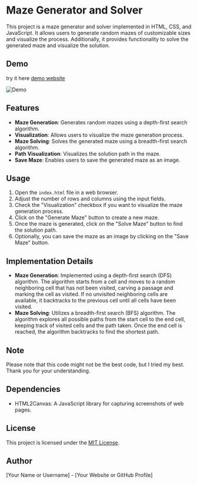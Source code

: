 # Maze Generator and Solver

This project is a maze generator and solver implemented in HTML, CSS, and JavaScript. It allows users to generate random mazes of customizable sizes and visualize the process. Additionally, it provides functionality to solve the generated maze and visualize the solution.

## Demo
try it here [demo website](https://omarcodq.github.io/Maze-Generator-and-Solver/)



![Demo](demo.gif)

## Features

- **Maze Generation**: Generates random mazes using a depth-first search algorithm.
- **Visualization**: Allows users to visualize the maze generation process.
- **Maze Solving**: Solves the generated maze using a breadth-first search algorithm.
- **Path Visualization**: Visualizes the solution path in the maze.
- **Save Maze**: Enables users to save the generated maze as an image.

## Usage

1. Open the `index.html` file in a web browser.
2. Adjust the number of rows and columns using the input fields.
3. Check the "Visualization" checkbox if you want to visualize the maze generation process.
4. Click on the "Generate Maze" button to create a new maze.
5. Once the maze is generated, click on the "Solve Maze" button to find the solution path.
6. Optionally, you can save the maze as an image by clicking on the "Save Maze" button.

## Implementation Details

- **Maze Generation**: Implemented using a depth-first search (DFS) algorithm. The algorithm starts from a cell and moves to a random neighboring cell that has not been visited, carving a passage and marking the cell as visited. If no unvisited neighboring cells are available, it backtracks to the previous cell until all cells have been visited.
- **Maze Solving**: Utilizes a breadth-first search (BFS) algorithm. The algorithm explores all possible paths from the start cell to the end cell, keeping track of visited cells and the path taken. Once the end cell is reached, the algorithm backtracks to find the shortest path.

## Note

Please note that this code might not be the best code, but I tried my best. Thank you for your understanding.

## Dependencies

- HTML2Canvas: A JavaScript library for capturing screenshots of web pages.

## License

This project is licensed under the [MIT License](LICENSE).

## Author

[Your Name or Username] - [Your Website or GitHub Profile]
